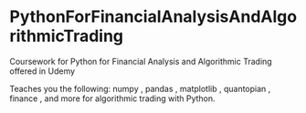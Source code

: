 # PythonForFinancialAnalysisAndAlgorithmicTrading
Coursework for Python for Financial Analysis and Algorithmic Trading offered in Udemy

Teaches you the following: numpy , pandas , matplotlib , quantopian , finance , and more for algorithmic trading with Python.
